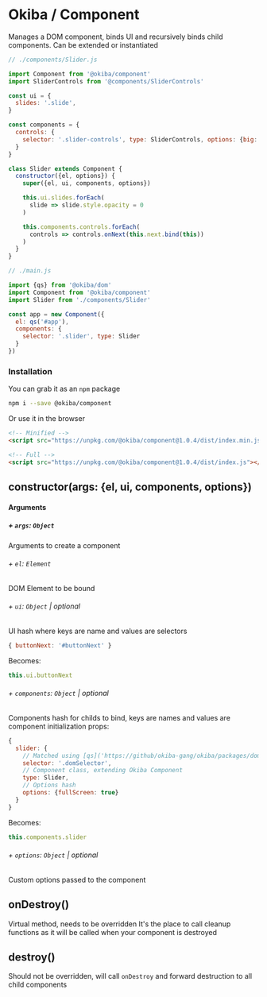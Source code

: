 

# Okiba / Component
Manages a DOM component, binds UI and recursively binds child components.
Can be extended or instantiated




```javascript
// ./components/Slider.js

import Component from '@okiba/component'
import SliderControls from '@components/SliderControls'

const ui = {
  slides: '.slide',
}

const components = {
  controls: {
    selector: '.slider-controls', type: SliderControls, options: {big: true}
  }
}

class Slider extends Component {
  constructor({el, options}) {
    super({el, ui, components, options})

    this.ui.slides.forEach(
      slide => slide.style.opacity = 0
    )

    this.components.controls.forEach(
      controls => controls.onNext(this.next.bind(this))
    )
  }
}
```

```javascript
// ./main.js

import {qs} from '@okiba/dom'
import Component from '@okiba/component'
import Slider from './components/Slider'

const app = new Component({
  el: qs('#app'),
  components: {
    selector: '.slider', type: Slider
  }
})
```



### Installation

You can grab it as an `npm` package 
```bash
npm i --save @okiba/component
```

Or use it in the browser
```html
<!-- Minified -->
<script src="https://unpkg.com/@okiba/component@1.0.4/dist/index.min.js"></script>

<!-- Full -->
<script src="https://unpkg.com/@okiba/component@1.0.4/dist/index.js"></script>
```




## constructor(args: {el, ui, components, options})









#### Arguments


##### + `args`: `Object`

Arguments to create a component



###### + `el`: `Element`

DOM Element to be bound


###### + `ui`: `Object` | _optional_

UI hash where keys are name and values are selectors
```javascript
{ buttonNext: '#buttonNext' }
```
Becomes:
```javascript
this.ui.buttonNext
```


###### + `components`: `Object` | _optional_

Components hash for childs to bind, keys are names and values are component initialization props:
```javascript
{
  slider: {
    // Matched using [qs]('https://github/okiba-gang/okiba/packages/dom'), scoped to the current component element
    selector: '.domSelector',
    // Component class, extending Okiba Component
    type: Slider,
    // Options hash
    options: {fullScreen: true}
  }
}
```

Becomes:
```javascript
this.components.slider
```


###### + `options`: `Object` | _optional_

Custom options passed to the component







## onDestroy()


Virtual method, needs to be overridden
It's the place to call cleanup functions as it will
be called when your component is destroyed







## destroy()


Should not be overridden, will call `onDestroy`
and forward destruction to all child components






